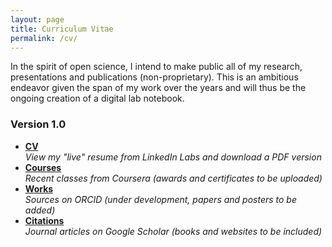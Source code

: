 ```yaml
---
layout: page
title: Curriculum Vitae
permalink: /cv/
---
```


In the spirit of open science, I intend to make public all of my research, presentations and publications (non-proprietary).  This is an ambitious endeavor given the span of my work over the years and will thus be the ongoing creation of a digital lab notebook.

### Version 1.0

<ul class="fa-ul">
  <li><i class="fa-li fa fa-file-text-o"></i><strong><a href="http://resume.linkedinlabs.com/q7gxm170v" target="_blank">CV</a></strong><br>
    <em>View my "live" resume from LinkedIn Labs and download a PDF version</em></li>
  <li><i class="fa-li fa fa-university"></i><strong><a href="https://www.coursera.org/account/accomplishments/specialization/WKZKD3R8QT6P" target="_blank">Courses</a></strong><br>
    <em>Recent classes from Coursera (awards and certificates to be uploaded)</em></li>
  <li><i class="fa-li ai ai-orcid"></i><strong><a href="http://orcid.org/0000-0001-7737-5634" target="_blank">Works</a></strong><br>
    <em>Sources on ORCID (under development, papers and posters to be added)</em></li>
  <li><i class="fa-li ai ai-google-scholar"></i><strong><a href="https://scholar.google.com/citations?user=XyQXaocAAAAJ" target="_blank">Citations</a></strong><br>
    <em>Journal articles on Google Scholar (books and websites to be included)</em></li>
</ul>
